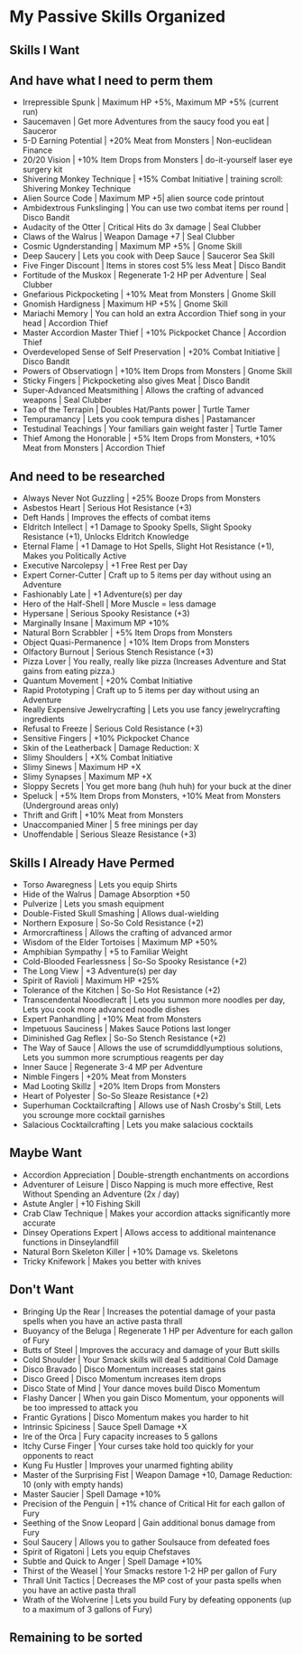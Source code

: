 # My Passive Skills Organized

## Skills I Want

## And have what I need to perm them 
* Irrepressible Spunk | Maximum HP +5%, Maximum MP +5% (current run)
* Saucemaven | Get more Adventures from the saucy food you eat | Sauceror
* 5-D Earning Potential | +20% Meat from Monsters | Non-euclidean Finance
* 20/20 Vision | +10% Item Drops from Monsters | do-it-yourself laser eye surgery kit
* Shivering Monkey Technique | +15% Combat Initiative | training scroll: Shivering Monkey Technique
* Alien Source Code | Maximum MP +5| alien source code printout
* Ambidextrous Funkslinging | You can use two combat items per round | Disco Bandit
* Audacity of the Otter | Critical Hits do 3x damage | Seal Clubber
* Claws of the Walrus | Weapon Damage +7 | Seal Clubber
* Cosmic Ugnderstanding | Maximum MP +5% | Gnome Skill
* Deep Saucery | Lets you cook with Deep Sauce | Sauceror Sea Skill
* Five Finger Discount | Items in stores cost 5% less Meat | Disco Bandit
* Fortitude of the Muskox | Regenerate 1-2 HP per Adventure | Seal Clubber
* Gnefarious Pickpocketing | +10% Meat from Monsters | Gnome Skill
* Gnomish Hardigness | Maximum HP +5% | Gnome Skill
* Mariachi Memory | You can hold an extra Accordion Thief song in your head | Accordion Thief
* Master Accordion Master Thief | +10% Pickpocket Chance | Accordion Thief
* Overdeveloped Sense of Self Preservation | +20% Combat Initiative | Disco Bandit
* Powers of Observatiogn | +10% Item Drops from Monsters | Gnome Skill
* Sticky Fingers | Pickpocketing also gives Meat | Disco Bandit
* Super-Advanced Meatsmithing | Allows the crafting of advanced weapons | Seal Clubber
* Tao of the Terrapin | Doubles Hat/Pants power | Turtle Tamer
* Tempuramancy | Lets you cook tempura dishes | Pastamancer
* Testudinal Teachings | Your familiars gain weight faster | Turtle Tamer
* Thief Among the Honorable | +5% Item Drops from Monsters, +10% Meat from Monsters | Accordion Thief


## And need to be researched
* Always Never Not Guzzling | +25% Booze Drops from Monsters
* Asbestos Heart | Serious Hot Resistance (+3)
* Deft Hands | Improves the effects of combat items
* Eldritch Intellect | +1 Damage to Spooky Spells, Slight Spooky Resistance (+1), Unlocks Eldritch Knowledge
* Eternal Flame | +1 Damage to Hot Spells, Slight Hot Resistance (+1), Makes you Politically Active
* Executive Narcolepsy | +1 Free Rest per Day
* Expert Corner-Cutter | Craft up to 5 items per day without using an Adventure
* Fashionably Late | +1 Adventure(s) per day
* Hero of the Half-Shell | More Muscle = less damage
* Hypersane | Serious Spooky Resistance (+3)
* Marginally Insane | Maximum MP +10%
* Natural Born Scrabbler | +5% Item Drops from Monsters
* Object Quasi-Permanence | +10% Item Drops from Monsters
* Olfactory Burnout | Serious Stench Resistance (+3)
* Pizza Lover | You really, really like pizza (Increases Adventure and Stat gains from eating pizza.)
* Quantum Movement | +20% Combat Initiative
* Rapid Prototyping | Craft up to 5 items per day without using an Adventure
* Really Expensive Jewelrycrafting | Lets you use fancy jewelrycrafting ingredients
* Refusal to Freeze | Serious Cold Resistance (+3)
* Sensitive Fingers | +10% Pickpocket Chance
* Skin of the Leatherback | Damage Reduction: X
* Slimy Shoulders | +X% Combat Initiative
* Slimy Sinews | Maximum HP +X
* Slimy Synapses | Maximum MP +X
* Sloppy Secrets | You get more bang (huh huh) for your buck at the diner
* Speluck | +5% Item Drops from Monsters, +10% Meat from Monsters (Underground areas only)
* Thrift and Grift | +10% Meat from Monsters
* Unaccompanied Miner | 5 free minings per day
* Unoffendable | Serious Sleaze Resistance (+3)

## Skills I Already Have Permed
* Torso Awaregness | Lets you equip Shirts
* Hide of the Walrus | Damage Absorption +50
* Pulverize | Lets you smash equipment
* Double-Fisted Skull Smashing | Allows dual-wielding
* Northern Exposure | So-So Cold Resistance (+2)
* Armorcraftiness | Allows the crafting of advanced armor
* Wisdom of the Elder Tortoises | Maximum MP +50%
* Amphibian Sympathy | +5 to Familiar Weight
* Cold-Blooded Fearlessness | So-So Spooky Resistance (+2)
* The Long View | +3 Adventure(s) per day
* Spirit of Ravioli | Maximum HP +25%
* Tolerance of the Kitchen | So-So Hot Resistance (+2)
* Transcendental Noodlecraft | Lets you summon more noodles per day, Lets you cook more advanced noodle dishes
* Expert Panhandling | +10% Meat from Monsters
* Impetuous Sauciness | Makes Sauce Potions last longer
* Diminished Gag Reflex | So-So Stench Resistance (+2)
* The Way of Sauce | Allows the use of scrumdiddlyumptious solutions, Lets you summon more scrumptious reagents per day
* Inner Sauce | Regenerate 3-4 MP per Adventure
* Nimble Fingers | +20% Meat from Monsters
* Mad Looting Skillz | +20% Item Drops from Monsters
* Heart of Polyester | So-So Sleaze Resistance (+2)
* Superhuman Cocktailcrafting | Allows use of Nash Crosby's Still, Lets you scrounge more cocktail garnishes
* Salacious Cocktailcrafting | Lets you make salacious cocktails

## Maybe Want
* Accordion Appreciation | Double-strength enchantments on accordions
* Adventurer of Leisure | Disco Napping is much more effective, Rest Without Spending an Adventure (2x / day)
* Astute Angler | +10 Fishing Skill
* Crab Claw Technique | Makes your accordion attacks significantly more accurate
* Dinsey Operations Expert | Allows access to additional maintenance functions in Dinseylandfill
* Natural Born Skeleton Killer | +10% Damage vs. Skeletons
* Tricky Knifework | Makes you better with knives

## Don't Want
* Bringing Up the Rear | Increases the potential damage of your pasta spells when you have an active pasta thrall
* Buoyancy of the Beluga | Regenerate 1 HP per Adventure for each gallon of Fury
* Butts of Steel | Improves the accuracy and damage of your Butt skills
* Cold Shoulder | Your Smack skills will deal 5 additional Cold Damage
* Disco Bravado | Disco Momentum increases stat gains
* Disco Greed | Disco Momentum increases item drops
* Disco State of Mind | Your dance moves build Disco Momentum
* Flashy Dancer | When you gain Disco Momentum, your opponents will be too impressed to attack you
* Frantic Gyrations | Disco Momentum makes you harder to hit
* Intrinsic Spiciness | Sauce Spell Damage +X
* Ire of the Orca | Fury capacity increases to 5 gallons
* Itchy Curse Finger | Your curses take hold too quickly for your opponents to react
* Kung Fu Hustler | Improves your unarmed fighting ability
* Master of the Surprising Fist | Weapon Damage +10, Damage Reduction: 10 (only with empty hands)
* Master Saucier | Spell Damage +10%
* Precision of the Penguin | +1% chance of Critical Hit for each gallon of Fury
* Seething of the Snow Leopard | Gain additional bonus damage from Fury
* Soul Saucery | Allows you to gather Soulsauce from defeated foes
* Spirit of Rigatoni | Lets you equip Chefstaves
* Subtle and Quick to Anger | Spell Damage +10%
* Thirst of the Weasel | Your Smacks restore 1-2 HP per gallon of Fury
* Thrall Unit Tactics | Decreases the MP cost of your pasta spells when you have an active pasta thrall
* Wrath of the Wolverine | Lets you build Fury by defeating opponents (up to a maximum of 3 gallons of Fury)

## Remaining to be sorted
